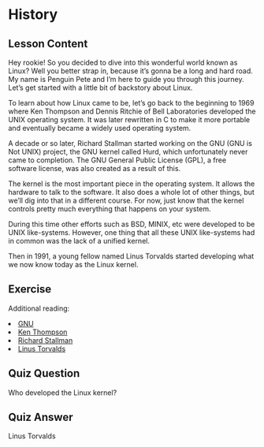 # History

## Lesson Content

Hey rookie! So you decided to dive into this wonderful world known as Linux? Well you better strap in, because it’s gonna be a long and hard road. My name is Penguin Pete and I’m here to guide you through this journey. Let’s get started with a little bit of backstory about Linux. 

To learn about how Linux came to be, let’s go back to the beginning to 1969 where Ken Thompson and Dennis Ritchie of Bell Laboratories developed the UNIX operating system. It was later rewritten in C to make it more portable and eventually became a widely used operating system. 

A decade or so later, Richard Stallman started working on the GNU (GNU is Not UNIX) project, the GNU kernel called Hurd, which unfortunately never came to completion. The GNU General Public License (GPL), a free software license, was also created as a result of this.

The kernel is the most important piece in the operating system. It allows the hardware to talk to the software. It also does a whole lot of other things, but we’ll dig into that in a different course. For now, just know that the kernel controls pretty much everything that happens on your system. 

During this time other efforts such as BSD, MINIX, etc were developed to be UNIX like-systems. However, one thing that all these UNIX like-systems had in common was the lack of a unified kernel. 

Then in 1991, a young fellow named Linus Torvalds started developing what we now know today as the Linux kernel.

## Exercise

Additional reading:
<li><a href='https://www.gnu.org/home.en.html'>GNU</a></li>
<li><a href='https://en.wikipedia.org/wiki/Ken_Thompson'>Ken Thompson</a></li>
<li><a href='https://stallman.org/'>Richard Stallman</a></li>
<li><a href='https://en.wikipedia.org/wiki/Linus_Torvalds'>Linus Torvalds</a></li>

## Quiz Question

Who developed the Linux kernel? 

## Quiz Answer

Linus Torvalds